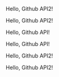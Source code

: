 Hello, Github API2!

Hello, Github API2!

Hello, Github API!

Hello, Github API!

Hello, Github API2!

Hello, Github API2!
